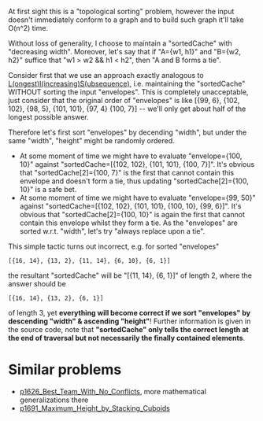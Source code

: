 At first sight this is a "topological sorting" problem, however the input doesn't immediately conform to a graph and to build such graph it'll take O(n^2) time.

Without loss of generality, I choose to maintain a "sortedCache" with "decreasing width". Moreover, let's say that if "A={w1, h1}" and "B={w2, h2}" suffice that "w1 > w2 && h1 < h2", then "A and B forms a tie".

Consider first that we use an approach exactly analogous to [L(ongest)I(increasing)S(ubsequence)](https://github.com/genxium/Leetcode/tree/master/p300_Longest_Increasing_Subsequence), i.e. maintaining the "sortedCache" WITHOUT sorting the input "envelopes". This is completely unacceptable, just consider that the original order of "envelopes" is like [{99, 6}, {102, 102}, {98, 5}, {101, 101}, {97, 4} {100, 7}] -- we'll only get about half of the longest possible answer.

Therefore let's first sort "envelopes" by decending "width", but under the same "width", "height" might be randomly ordered.
- At some moment of time we might have to evaluate "envelope={100, 10}" against "sortedCache=[{102, 102}, {101, 101}, {100, 7}]". It's obvious that "sortedCache[2]={100, 7}" is the first that cannot contain this envelope and doesn't form a tie, thus updating "sortedCache[2]={100, 10}" is a safe bet.
- At some moment of time we might have to evaluate "envelope={99, 50}" against "sortedCache=[{102, 102}, {101, 101}, {100, 10}, {99, 6}]". It's obvious that "sortedCache[2]={100, 10}" is again the first that cannot contain this envelope whilst they form a tie. As the "envelopes" are sorted w.r.t. "width", let's try "always replace upon a tie".

This simple tactic turns out incorrect, e.g. for sorted "envelopes"
```
[{16, 14}, {13, 2}, {11, 14}, {6, 10}, {6, 1}]
```
the resultant "sortedCache" will be "[{11, 14}, {6, 1}]" of length 2, where the answer should be 
```
[{16, 14}, {13, 2}, {6, 1}]
```
of length 3, yet **everything will become correct if we sort "envelopes" by descending "width" & ascending "height"**! Further information is given in the source code, note that **"sortedCache" only tells the correct length at the end of traversal but not necessarily the finally contained elements**.

# Similar problems
- [p1626_Best_Team_With_No_Conflicts](https://github.com/genxium/Leetcode/tree/master/p1626_Best_Team_With_No_Conflicts), more mathematical generalizations there
- [p1691_Maximum_Height_by_Stacking_Cuboids](https://github.com/genxium/Leetcode/tree/master/p1691_Maximum_Height_by_Stacking_Cuboids)
